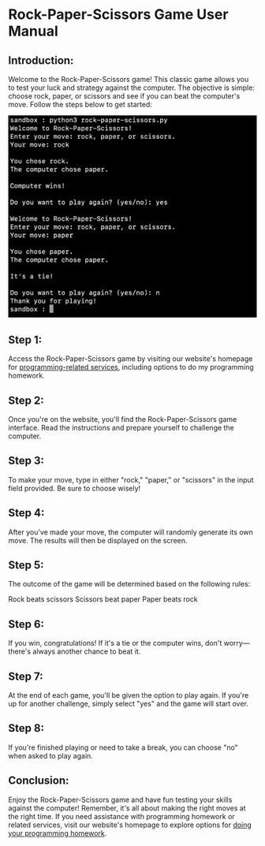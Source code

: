 # Rock-Paper-Scissors Game User Manual
## Introduction:
Welcome to the Rock-Paper-Scissors game! This classic game allows you to test your luck and strategy against the computer. The objective is simple: choose rock, paper, or scissors and see if you can beat the computer's move. Follow the steps below to get started:

![Output Screenshot](rock-paper.png)

## Step 1:
Access the Rock-Paper-Scissors game by visiting our website's homepage for [programming-related services](https://domyprograminghomework.io), including options to do my programming homework.

## Step 2:
Once you're on the website, you'll find the Rock-Paper-Scissors game interface. Read the instructions and prepare yourself to challenge the computer.

## Step 3:
To make your move, type in either "rock," "paper," or "scissors" in the input field provided. Be sure to choose wisely!

## Step 4:
After you've made your move, the computer will randomly generate its own move. The results will then be displayed on the screen.

## Step 5:
The outcome of the game will be determined based on the following rules:

Rock beats scissors
Scissors beat paper
Paper beats rock
## Step 6:
If you win, congratulations! If it's a tie or the computer wins, don't worry—there's always another chance to beat it.

## Step 7:
At the end of each game, you'll be given the option to play again. If you're up for another challenge, simply select "yes" and the game will start over.

## Step 8:
If you're finished playing or need to take a break, you can choose "no" when asked to play again.

## Conclusion:
Enjoy the Rock-Paper-Scissors game and have fun testing your skills against the computer! Remember, it's all about making the right moves at the right time. If you need assistance with programming homework or related services, visit our website's homepage to explore options for [doing your programming homework](https://domyprograminghomework.io).

